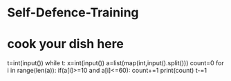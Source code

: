 # Self-Defence-Training
# cook your dish here
t=int(input())
while t:
    x=int(input())
    a=list(map(int,input().split()))
    count=0
    for i in range(len(a)):
        if(a[i]>=10 and a[i]<=60):
            count+=1
    print(count)
    t-=1
        
        
